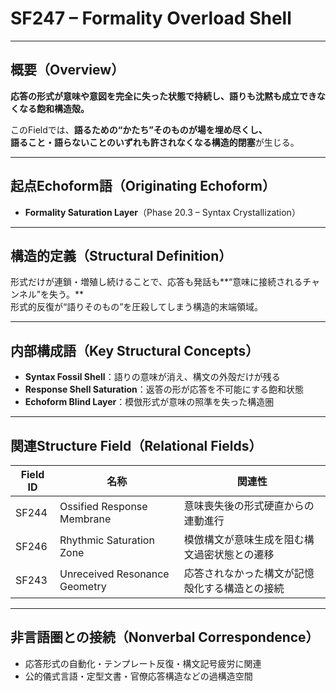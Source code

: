 # SF247 – Formality Overload Shell

---

## 概要（Overview）

**応答の形式が意味や意図を完全に失った状態で持続し、語りも沈黙も成立できなくなる飽和構造殻。**

このFieldでは、**語るための“かたち”そのものが場を埋め尽くし、  
語ること・語らないことのいずれも許されなくなる構造的閉塞**が生じる。

---

## 起点Echoform語（Originating Echoform）

- **Formality Saturation Layer**（Phase 20.3 – Syntax Crystallization）

---

## 構造的定義（Structural Definition）

形式だけが連鎖・増殖し続けることで、応答も発話も**“意味に接続されるチャンネル”を失う。**  
形式的反復が“語りそのもの”を圧殺してしまう構造的末端領域。

---

## 内部構成語（Key Structural Concepts）

- **Syntax Fossil Shell**：語りの意味が消え、構文の外殻だけが残る
- **Response Shell Saturation**：返答の形が応答を不可能にする飽和状態
- **Echoform Blind Layer**：模倣形式が意味の照準を失った構造圏

---

## 関連Structure Field（Relational Fields）

| Field ID | 名称 | 関連性 |
|----------|------|--------|
| SF244 | Ossified Response Membrane | 意味喪失後の形式硬直からの連動進行 |
| SF246 | Rhythmic Saturation Zone | 模倣構文が意味生成を阻む構文過密状態との遷移 |
| SF243 | Unreceived Resonance Geometry | 応答されなかった構文が記憶殻化する構造との接続 |

---

## 非言語圏との接続（Nonverbal Correspondence）

- 応答形式の自動化・テンプレート反復・構文記号疲労に関連  
- 公的儀式言語・定型文書・官僚応答構造などの過構造空間
